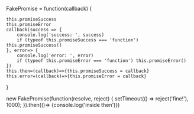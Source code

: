 FakePromise = function(callback) {

	this.promiseSuccess
	this.promiseError
	callback(success => {
		console.log('success: ', success)
		if (typeof this.promiseSuccess === 'function') this.promiseSuccess()
	}, error=> {
		console.log('error: ', error)
		if (typeof this.promiseError === 'function') this.promiseError()
	})
	this.then=(callback)=>{this.promiseSuccess = callback}
	this.error=(callback)=>{this.promiseError = callback}
}

new FakePromise(function(resolve, reject) {
  setTimeout(() => reject('fine!'), 1000);
}).then(()=> {console.log('inside then')})
